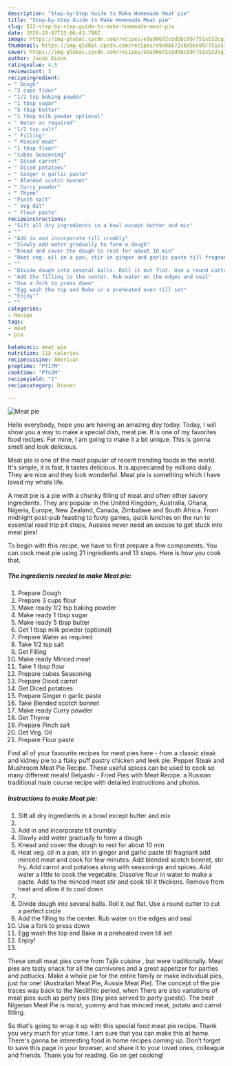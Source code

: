 ```yaml
---
description: "Step-by-Step Guide to Make Homemade Meat pie"
title: "Step-by-Step Guide to Make Homemade Meat pie"
slug: 522-step-by-step-guide-to-make-homemade-meat-pie
date: 2020-10-07T15:06:43.798Z
image: https://img-global.cpcdn.com/recipes/e9a96672cbd5bc99/751x532cq70/meat-pie-recipe-main-photo.jpg
thumbnail: https://img-global.cpcdn.com/recipes/e9a96672cbd5bc99/751x532cq70/meat-pie-recipe-main-photo.jpg
cover: https://img-global.cpcdn.com/recipes/e9a96672cbd5bc99/751x532cq70/meat-pie-recipe-main-photo.jpg
author: Jacob Dixon
ratingvalue: 4.5
reviewcount: 3
recipeingredient:
- " Dough"
- "3 cups flour"
- "1/2 tsp baking powder"
- "1 tbsp sugar"
- "5 tbsp butter"
- "1 tbsp milk powder optional"
- " Water as required"
- "1/2 tsp salt"
- " Filling"
- " Minced meat"
- "1 tbsp flour"
- "cubes Seasoning"
- " Diced carrot"
- " Diced potatoes"
- " Ginger n garlic paste"
- " Blended scotch bonnet"
- " Curry powder"
- " Thyme"
- "Pinch salt"
- " Veg Oil"
- " Flour paste"
recipeinstructions:
- "Sift all dry ingredients in a bowl except butter and mix"
- ""
- "Add in and incorporate till crumbly"
- "Slowly add water gradually to form a dough"
- "Knead and cover the dough to rest for about 10 min"
- "Heat veg. oil in a pan, stir in ginger and garlic paste till fragnant add minced meat and cook for few minutes. Add blended scotch bonnet, stir fry. Add carrot and potatoes along with seasonings and spices. Add water a little to cook the vegetable. Dissolve flour in water to make a paste. Add to the minced meat stir and cook till it thickens. Remove from heat and allow it to cool down"
- ""
- "Divide dough into several balls. Roll it out flat. Use a round cutter to cut a perfect circle"
- "Add the filling to the center. Rub water on the edges and seal"
- "Use a fork to press down"
- "Egg wash the top and Bake in a preheated oven till set"
- "Enjoy!"
- ""
categories:
- Recipe
tags:
- meat
- pie

katakunci: meat pie 
nutrition: 113 calories
recipecuisine: American
preptime: "PT17M"
cooktime: "PT42M"
recipeyield: "1"
recipecategory: Dinner

---
```



![Meat pie](https://img-global.cpcdn.com/recipes/e9a96672cbd5bc99/751x532cq70/meat-pie-recipe-main-photo.jpg)

Hello everybody, hope you are having an amazing day today. Today, I will show you a way to make a special dish, meat pie. It is one of my favorites food recipes. For mine, I am going to make it a bit unique. This is gonna smell and look delicious.

Meat pie is one of the most popular of recent trending foods in the world. It's simple, it is fast, it tastes delicious. It is appreciated by millions daily. They are nice and they look wonderful. Meat pie is something which I have loved my whole life.

A meat pie is a pie with a chunky filling of meat and often other savory ingredients. They are popular in the United Kingdom, Australia, Ghana, Nigeria, Europe, New Zealand, Canada, Zimbabwe and South Africa. From midnight post-pub feasting to footy games, quick lunches on the run to essential road trip pit stops, Aussies never need an excuse to get stuck into meat pies!


To begin with this recipe, we have to first prepare a few components. You can cook meat pie using 21 ingredients and 13 steps. Here is how you cook that.

<!--inarticleads1-->

##### The ingredients needed to make Meat pie:

1. Prepare  Dough
1. Prepare 3 cups flour
1. Make ready 1/2 tsp baking powder
1. Make ready 1 tbsp sugar
1. Make ready 5 tbsp butter
1. Get 1 tbsp milk powder (optional)
1. Prepare  Water as required
1. Take 1/2 tsp salt
1. Get  Filling
1. Make ready  Minced meat
1. Take 1 tbsp flour
1. Prepare cubes Seasoning
1. Prepare  Diced carrot
1. Get  Diced potatoes
1. Prepare  Ginger n garlic paste
1. Take  Blended scotch bonnet
1. Make ready  Curry powder
1. Get  Thyme
1. Prepare Pinch salt
1. Get  Veg. Oil
1. Prepare  Flour paste


Find all of your favourite recipes for meat pies here - from a classic steak and kidney pie to a flaky puff pastry chicken and leek pie. Pepper Steak and Mushroom Meat Pie Recipe. These useful spices can be used to cook so many different meals! Belyashi - Fried Pies with Meat Recipe. a Russian traditional main course recipe with detailed instructions and photos. 

<!--inarticleads2-->

##### Instructions to make Meat pie:

1. Sift all dry ingredients in a bowl except butter and mix
1. 
1. Add in and incorporate till crumbly
1. Slowly add water gradually to form a dough
1. Knead and cover the dough to rest for about 10 min
1. Heat veg. oil in a pan, stir in ginger and garlic paste till fragnant add minced meat and cook for few minutes. Add blended scotch bonnet, stir fry. Add carrot and potatoes along with seasonings and spices. Add water a little to cook the vegetable. Dissolve flour in water to make a paste. Add to the minced meat stir and cook till it thickens. Remove from heat and allow it to cool down
1. 
1. Divide dough into several balls. Roll it out flat. Use a round cutter to cut a perfect circle
1. Add the filling to the center. Rub water on the edges and seal
1. Use a fork to press down
1. Egg wash the top and Bake in a preheated oven till set
1. Enjoy!
1. 


These small meat pies come from Tajik cuisine , but were traditionally. Meat pies are tasty snack for all the carnivores and a great appetizer for parties and potlucks. Make a whole pie for the entire family or make individual pies, just for one! (Australian Meat Pie, Aussie Meat Pie). The concept of the pie traces way back to the Neolithic period, when There are also variations of meat pies such as party pies (tiny pies served to party guests). The best Nigerian Meat Pie is moist, yummy and has minced meat, potato and carrot filling. 

So that's going to wrap it up with this special food meat pie recipe. Thank you very much for your time. I am sure that you can make this at home. There's gonna be interesting food in home recipes coming up. Don't forget to save this page in your browser, and share it to your loved ones, colleague and friends. Thank you for reading. Go on get cooking!

